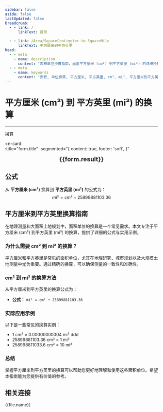 ```yaml
---
sidebar: false
aside: false
lastUpdated: false
breadcrumb:
  - - link: /
      linkText: 首页

  - - link: /Area/SquareCentimeter-to-SquareMile
      linkText: 平方厘米到平方英里
head:
  - - meta
    - name: description
      content: "面积单位换算指南，涵盖平方厘米 (cm²) 到平方英里 (mi²) 的详细换算公式与说明。"
  - - meta
    - name: keywords
      content: "面积, 单位换算, 平方厘米, 平方英里, cm², mi², 平方厘米到平方英里, 面积换算指南, 平方厘米到平方英里换算, 平方厘米转平方英里, cm²到mi²换算, 平方厘米平方英里转换, 面积单位换算, 平方厘米换算平方英里, 平方英里平方厘米换算, cm²转mi², 平方厘米到平方英里转换器, 面积换算工具, 平方厘米平方英里计算, 平方英里换算平方厘米, mi²到cm²换算, 面积单位转换, 平方厘米平方英里对照, 平方英里平方厘米计算器, 面积换算公式, 平方厘米转换平方英里, 平方英里换算器, 平方厘米计算平方英里, cm²平方英里换算, 面积单位对照表, 平方厘米到平方英里公式, 平方英里面积换算, 平方厘米平方英里转换工具, 面积换算计算器, cm²转换mi², 平方厘米平方英里换算表"
---
```

# 平方厘米 (cm²) 到 平方英里 (mi²) 的换算
---
<script setup>
import { onMounted, reactive, inject, ref } from 'vue'
import { NButton, NForm, NFormItem, NInput, NInputNumber, NSelect, NCard, useMessage,NGrid ,NGi } from 'naive-ui'
import { defineClientComponent } from 'vitepress'
import { Area } from '../files';
const seoKey = [
  '平方厘米到平方英里换算',
  '平方厘米转平方英里',
  'cm²到mi²换算',
  '平方厘米平方英里转换',
  '面积单位换算',
  '平方厘米换算平方英里',
  '平方英里平方厘米换算',
  'cm²转mi²',
  '平方厘米到平方英里转换器',
  '面积换算工具',
  '平方厘米平方英里计算',
  '平方英里换算平方厘米',
  'mi²到cm²换算',
  '面积单位转换',
  '平方厘米平方英里对照',
  '平方英里平方厘米计算器',
  '面积换算公式',
  '平方厘米转换平方英里',
  '平方英里换算器',
  '平方厘米计算平方英里',
  'cm²平方英里换算',
  '面积单位对照表',
  '平方厘米到平方英里公式',
  '平方英里面积换算',
  '平方厘米平方英里转换工具',
  '面积换算计算器',
  'cm²转换mi²',
  '平方厘米平方英里换算表'
]

const convert = inject('convert')

const form = reactive({
  number: null,
  result: '',
  title: '平方厘米 (cm²) 到 平方英里 (mi²) 的换算',
})

const convertHandler = () => {
  if (form.number !== null && !isNaN(form.number)) {
    const convertedValue = parseFloat(form.number) / 25899881103.36
    form.result = `${form.number}cm² = ${convertedValue.toFixed(10)}mi²`
  } else {
    form.result = '请输入有效的数值。'
  }
}
</script>

<n-form size="large" :model="form">
  <n-form-item label="平方厘米 (cm²)">
    <n-input-number v-model:value="form.number" placeholder="输入平方厘米" style="width: 100%" />
  </n-form-item>
  <n-form-item>
    <n-button type="info" @click="convertHandler" block>换算</n-button>
  </n-form-item>
</n-form>

<n-card  
  :title="form.title"
  :segmented="{
    content: true,
    footer: 'soft',
  }"
>
  <div  style="text-align:center;font-size:20px;">
    <strong>{{form.result}}</strong>
  </div>
    <template #footer>
    <div>
      <span v-for="item of seoKey">{{item}}，</span>
    </div>
  </template>
</n-card>

## 公式

从 **平方厘米 (cm²)** 换算到 **平方英里 (mi²)** 的公式为：
$$ mi² = cm² \div 25899881103.36 $$

## 平方厘米到平方英里换算指南

在地理测量和大面积土地规划中，面积单位的换算是一个常见需求。本文专注于平方厘米 (cm²) 到平方英里 (mi²) 的换算，提供了详细的公式与实用示例。

### 为什么需要 cm² 到 mi² 的换算？

平方厘米和平方英里是常见的面积单位，尤其在地理研究、城市规划以及大规模土地测量中尤为重要。通过精确的换算，可以确保测量的一致性和准确性。

### cm² 到 mi² 的换算方法

从平方厘米到平方英里的换算公式为：

- **公式：** `mi² = cm² ÷ 25899881103.36`

### 实际应用示例

以下是一些常见的换算实例：

- 1 cm² = 0.00000000004 mi²
ddd
- 25899881103.36 cm² = 1 mi²
- 258998811033.6 cm² = 10 mi²

### 总结

掌握平方厘米到平方英里的换算可以帮助您更好地理解和使用这些面积单位。希望本指南能为您提供有价值的参考。

## 相关连接
<n-grid x-gap="12" :cols="2">
  <n-gi v-for="(file, index) in Area" :key="index">
    <n-button
      text
      tag="a"
      :href="file.path"
      type="info"
    >
      {{file.name}}
    </n-button>
  </n-gi>
</n-grid>